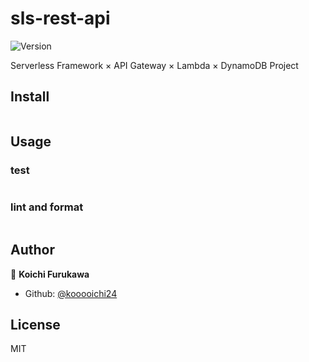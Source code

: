 # sls-rest-api
<p>
  <img alt="Version" src="https://img.shields.io/badge/version-1.0.0-blue.svg?cacheSeconds=2592000" />
</p>

Serverless Framework × API Gateway × Lambda × DynamoDB Project

## Install
```sh
```

## Usage
### test
```sh
```

### lint and format
```sh
```

## Author

👤 **Koichi Furukawa**

* Github: [@kooooichi24](https://github.com/kooooichi24)

## License
MIT